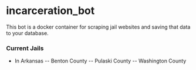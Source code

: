 # incarceration_bot
 
This bot is a docker container for scraping jail websites and saving that data to your database.

### Current Jails
- In Arkansas
-- Benton County
-- Pulaski County
-- Washington County